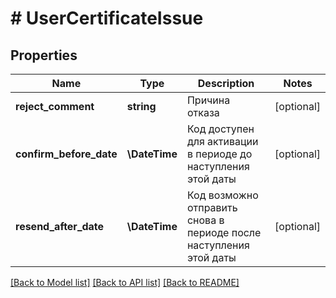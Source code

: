 # # UserCertificateIssue

## Properties

Name | Type | Description | Notes
------------ | ------------- | ------------- | -------------
**reject_comment** | **string** | Причина отказа | [optional]
**confirm_before_date** | **\DateTime** | Код доступен для активации в периоде до наступления этой даты | [optional]
**resend_after_date** | **\DateTime** | Код возможно отправить снова в периоде после наступления этой даты | [optional]

[[Back to Model list]](../../README.md#models) [[Back to API list]](../../README.md#endpoints) [[Back to README]](../../README.md)

